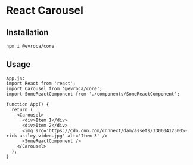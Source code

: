 # React Carousel
## Installation
```npm i @evroca/core```
## Usage
```
App.js:
import React from 'react';
import Carousel from '@evroca/core';
import SomeReactComponent from './components/SomeReactComponent';

function App() {
  return (
    <Carousel>
      <div>Item 1</div>
      <div>Item 2</div>
      <img src='https://cdn.cnn.com/cnnnext/dam/assets/130604125005-rick-astley-video.jpg' alt='Item 3' />
      <SomeReactComponent />
    </Carousel>
  );
}
```
